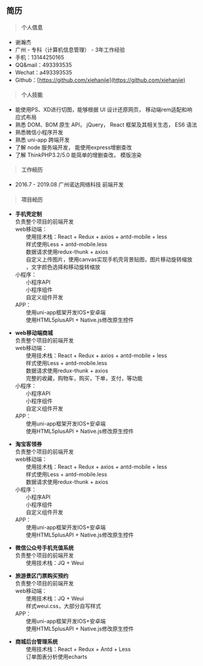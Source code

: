 ## 简历

>#### **个人信息**  

- 谢瀚杰
- 广州 - 专科（计算机信息管理） - 3年工作经验
- 手机：13144250165    
- QQ&mail：493393535
- Wechat：a493393535
- Github：[https://github.com/xiehanjie](https://github.com/xiehanjie)

>#### **个人技能**  

- 能使用PS、XD进行切图，能够根据 UI 设计还原网页， 移动端rem适配和响应式布局
- 熟悉 DOM、BOM 原生 API， jQuery， React 框架及其相关生态， ES6 语法
- 熟悉微信小程序开发 
- 熟悉 uni-app 跨端开发
- 了解 node 服务端开发， 能使用express增删查改
- 了解 ThinkPHP3.2/5.0 能简单的增删查改， 模版渲染

>#### **工作经历**  

- 2016.7 - 2019.08   广州诺达网络科技  前端开发

>#### **项目经历**  

- **手机壳定制**<br/>
    负责整个项目的前端开发<br/>
    web移动端：<br/>
    &emsp;&emsp;使用技术栈：React + Redux + axios + antd-mobile + less<br/>
    &emsp;&emsp;样式使用Less + antd-mobile.less<br/>
    &emsp;&emsp;数据请求使用redux-thunk + axios<br/>
    &emsp;&emsp;自定义上传图片，使用canvas实现手机壳背景贴图，图片移动旋转缩放<br/>
    &emsp;&emsp;，文字颜色选择和移动旋转缩放<br/>
    小程序：<br/>
    &emsp;&emsp;小程序API<br/>
    &emsp;&emsp;小程序组件<br/>
    &emsp;&emsp;自定义组件开发<br/>
    APP：<br/>
    &emsp;&emsp;使用uni-app框架开发IOS+安卓端<br/>
    &emsp;&emsp;使用HTML5plusAPI + Native.js修改原生控件<br/>

- **web移动端商城**<br/>
    负责整个项目的前端开发<br/>
    web移动端：<br/>
    &emsp;&emsp;使用技术栈：React + Redux + axios + antd-mobile + less<br/>
    &emsp;&emsp;样式使用Less + antd-mobile.less<br/>
    &emsp;&emsp;数据请求使用redux-thunk + axios<br/>
    &emsp;&emsp;完整的收藏，购物车，购买，下单，支付，等功能<br/>
    小程序：<br/>
    &emsp;&emsp;小程序API<br/>
    &emsp;&emsp;小程序组件<br/>
    &emsp;&emsp;自定义组件开发<br/>
    APP：<br/>
    &emsp;&emsp;使用uni-app框架开发IOS+安卓端<br/>
    &emsp;&emsp;使用HTML5plusAPI + Native.js修改原生控件<br/>

- **淘宝客领券**<br/>
    负责整个项目的前端开发<br/>
    web移动端：<br/>
    &emsp;&emsp;使用技术栈：React + Redux + axios + antd-mobile + less<br/>
    &emsp;&emsp;样式使用Less + antd-mobile.less<br/>
    &emsp;&emsp;数据请求使用redux-thunk + axios<br/>
    小程序：<br/>
    &emsp;&emsp;小程序API<br/>
    &emsp;&emsp;小程序组件<br/>
    &emsp;&emsp;自定义组件开发<br/>
    APP：<br/>
    &emsp;&emsp;使用uni-app框架开发IOS+安卓端<br/>
    &emsp;&emsp;使用HTML5plusAPI + Native.js修改原生控件<br/>

- **微信公众号手机充值系统**<br/>
    负责整个项目的前端开发<br/>
    &emsp;&emsp;使用技术栈：JQ + Weui<br/>

- **旅游景区门票购买预约**<br/>
    负责整个项目的前端开发<br/>
    web移动端：<br/>
    &emsp;&emsp;使用技术栈：JQ + Weui<br/>
    &emsp;&emsp;样式weui.css，大部分自写样式<br/>
    APP：<br/>
    &emsp;&emsp;使用uni-app框架开发IOS+安卓端<br/>
    &emsp;&emsp;使用HTML5plusAPI + Native.js修改原生控件<br/>

- **商城后台管理系统**<br/>
    &emsp;&emsp;使用技术栈：React + Redux + Antd + Less<br/>
    &emsp;&emsp;订单图表分析使用echarts<br/>
    







